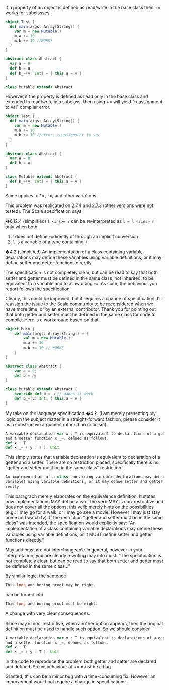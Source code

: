 If a property of an object is defined as read/write in the base class then += works for subclasses.

```scala
object Test {
  def main(args: Array[String]) {
    var m = new Mutable()
    m.a += 10
    m.b += 10 //WORKS
  }
}

abstract class Abstract {
  var a = 0
  def b = a
  def b_=(v: Int) = { this.a = v }
}

class Mutable extends Abstract
```

However if the property is defined as read only in the base class and extended to read/write in a subclass, then using += will yield "reassignment to val" compiler error.

```scala
object Test {
  def main(args: Array[String]) {
    var m = new Mutable()
    m.a += 10
    m.b += 10 //error: reassignment to val
  }
}

abstract class Abstract {
  var a = 0
  def b = a
}

class Mutable extends Abstract {
  def b_=(v: Int) = { this.a = v }
}
```

Same applies to *=, -=, and other variations.

This problem was replicated on 2.7.4 and 2.7.3 (other versions were not tested).
The Scala specification says:

�6.12.4 (simplified)
``l <ins>= r`` can be re-interpreted as ``l = l </ins> r`` only when both
 1. ``l``does not define ``+=``directly of through an implicit conversion 
 2. ``l`` is a variable of a type containing ``+``.

�4.2 (simplified)
An implementation of a class containing variable declarations may define these variables using variable definitions, or it may define setter and getter functions directly.

The specification is not completely clear, but can be read to say that both setter and getter must be defined in the same class, not inherited, to be equivalent to a variable and to allow using ``+=``. As such, the behaviour you report follows the specification.

Clearly, this could be improved, but it requires a change of specification. I'll reassign the issue to the Scala community to be reconsidered when we have more time, or by an external contributor.
Thank you for pointing out that both getter and setter must be defined in the same class for code to compile. Here is a workaround based on that.

```scala
object Main {
    def main(args: Array[String]) = {
        val m = new Mutable()
        m.a += 10
        m.b += 10 // WORKS
    }
}

abstract class Abstract {
    var a = 0;
    def b = a;
}

class Mutable extends Abstract {
    override def b = a // makes it work
    def b_=(v: Int) { this.a = v }
}
```

My take on the language specification �4.2.
(I am merely presenting my logic on the subject matter in a straight-forward fashion, please consider it as a constructive argument rather than criticism).

```scala
A variable declaration var x : T is equivalent to declarations of a getter function x
and a setter function x _=, deﬁned as follows:
def x : T
def x _= ( y : T ): Unit
```
This simply states that variable declaration is equivalent to declaration of a getter and a setter. There are no restriction placed, specifically there is no "getter and setter must be in the same class" restriction.
```scala
An implementation of a class containing variable declarations may deﬁne these
variables using variable deﬁnitions, or it may deﬁne setter and getter functions di-
rectly.
```
This paragraph merely elaborates on the equivalence definition. It states how implementations MAY define a var. The verb MAY is non-restrictive and does not cover all the options, this verb merely hints on the possibilities (e.g.: I may go for a walk, or I may go see a movie. However I may just stay home and watch tv).
If the restriction "getter and setter must be in the same class" was intended, the specification would explicitly say: "An implementation of a class containing variable declarations may deﬁne these variables using variable deﬁnitions, or it MUST deﬁne setter and getter functions directly."

May and must are not interchangeable in general, however in your interpretation, you are clearly rewriting may into must: "The specification is not completely clear, but can be read to say that both setter and getter must be defined in the same class..."

By similar logic, the sentence
```scala
This long and boring proof may be right.
```
can be turned into
```scala
This long and boring proof must be right.
```
A change with very clear consequences.

Since may is non-restrictive, when another option appears, then the original definition must be used to handle such option. So we should consider
```scala
A variable declaration var x : T is equivalent to declarations of a getter function x
and a setter function x _=, deﬁned as follows:
def x : T
def x _= ( y : T ): Unit
```
In the code to reproduce the problem both getter and setter are declared and defined. So misbehaviour of += must be a bug.

Granted, this can be a minor bug with a time-consuming fix. However an improvement would not require a change in specifications.
